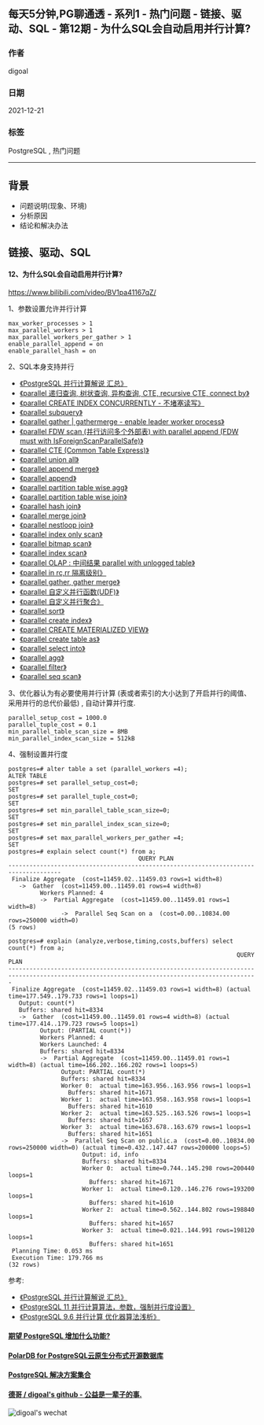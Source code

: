 ## 每天5分钟,PG聊通透 - 系列1 - 热门问题 - 链接、驱动、SQL - 第12期 - 为什么SQL会自动启用并行计算?     
                                
### 作者                                
digoal                                
                                
### 日期                                
2021-12-21                              
                                
### 标签                             
PostgreSQL , 热门问题             
                              
----                              
                              
## 背景           
- 问题说明(现象、环境)    
- 分析原因    
- 结论和解决办法    
        
## 链接、驱动、SQL         
        
#### 12、为什么SQL会自动启用并行计算?      
https://www.bilibili.com/video/BV1pa41167qZ/   
  
  
1、参数设置允许并行计算  
```  
max_worker_processes > 1    
max_parallel_workers > 1    
max_parallel_workers_per_gather > 1    
enable_parallel_append = on  
enable_parallel_hash = on  
```  
  
2、SQL本身支持并行  
- [《PostgreSQL 并行计算解说 汇总》](../201903/20190318_05.md)    
- [《parallel 递归查询, 树状查询, 异构查询, CTE, recursive CTE, connect by》](../201903/20190318_04.md)    
- [《parallel CREATE INDEX CONCURRENTLY - 不堵塞读写》](../201903/20190318_03.md)    
- [《parallel subquery》](../201903/20190318_02.md)    
- [《parallel gather | gathermerge - enable leader worker process》](../201903/20190318_01.md)    
- [《parallel FDW scan (并行访问多个外部表) with parallel append (FDW must with IsForeignScanParallelSafe)》](../201903/20190317_18.md)   
- [《parallel CTE (Common Table Express)》](../201903/20190317_17.md)    
- [《parallel union all》](../201903/20190317_16.md)    
- [《parallel append merge》](../201903/20190317_15.md)    
- [《parallel append》](../201903/20190317_14.md)    
- [《parallel partition table wise agg》](../201903/20190317_13.md)    
- [《parallel partition table wise join》](../201903/20190317_12.md)    
- [《parallel hash join》](../201903/20190317_11.md)    
- [《parallel merge join》](../201903/20190317_10.md)    
- [《parallel nestloop join》](../201903/20190317_09.md)    
- [《parallel index only scan》](../201903/20190317_08.md)    
- [《parallel bitmap scan》](../201903/20190317_07.md)    
- [《parallel index scan》](../201903/20190317_06.md)    
- [《parallel OLAP : 中间结果 parallel with unlogged table》](../201903/20190317_05.md)    
- [《parallel in rc,rr 隔离级别》](../201903/20190317_04.md)    
- [《parallel gather, gather merge》](../201903/20190317_03.md)    
- [《parallel 自定义并行函数(UDF)》](../201903/20190317_02.md)    
- [《parallel 自定义并行聚合》](../201903/20190317_01.md)    
- [《parallel sort》](../201903/20190316_10.md)    
- [《parallel create index》](../201903/20190316_09.md)    
- [《parallel CREATE MATERIALIZED VIEW》](../201903/20190316_08.md)    
- [《parallel create table as》](../201903/20190316_07.md)    
- [《parallel select into》](../201903/20190316_06.md)    
- [《parallel agg》](../201903/20190316_05.md)    
- [《parallel filter》](../201903/20190316_04.md)    
- [《parallel seq scan》](../201903/20190316_03.md)    
  
3、优化器认为有必要使用并行计算  (表或者索引的大小达到了开启并行的阈值、采用并行的总代价最低)  , 自动计算并行度.   
```  
parallel_setup_cost = 1000.0     
parallel_tuple_cost = 0.1        
min_parallel_table_scan_size = 8MB    
min_parallel_index_scan_size = 512kB    
```  
  
4、强制设置并行度  
```  
postgres=# alter table a set (parallel_workers =4);  
ALTER TABLE  
postgres=# set parallel_setup_cost=0;  
SET  
postgres=# set parallel_tuple_cost=0;  
SET  
postgres=# set min_parallel_table_scan_size=0;  
SET  
postgres=# set min_parallel_index_scan_size=0;  
SET  
postgres=# set max_parallel_workers_per_gather =4;  
SET  
postgres=# explain select count(*) from a;  
                                     QUERY PLAN                                        
-------------------------------------------------------------------------------------  
 Finalize Aggregate  (cost=11459.02..11459.03 rows=1 width=8)  
   ->  Gather  (cost=11459.00..11459.01 rows=4 width=8)  
         Workers Planned: 4  
         ->  Partial Aggregate  (cost=11459.00..11459.01 rows=1 width=8)  
               ->  Parallel Seq Scan on a  (cost=0.00..10834.00 rows=250000 width=0)  
(5 rows)  
  
postgres=# explain (analyze,verbose,timing,costs,buffers) select count(*) from a;  
                                                                 QUERY PLAN                                                                    
---------------------------------------------------------------------------------------------------------------------------------------------  
 Finalize Aggregate  (cost=11459.02..11459.03 rows=1 width=8) (actual time=177.549..179.733 rows=1 loops=1)  
   Output: count(*)  
   Buffers: shared hit=8334  
   ->  Gather  (cost=11459.00..11459.01 rows=4 width=8) (actual time=177.414..179.723 rows=5 loops=1)  
         Output: (PARTIAL count(*))  
         Workers Planned: 4  
         Workers Launched: 4  
         Buffers: shared hit=8334  
         ->  Partial Aggregate  (cost=11459.00..11459.01 rows=1 width=8) (actual time=166.202..166.202 rows=1 loops=5)  
               Output: PARTIAL count(*)  
               Buffers: shared hit=8334  
               Worker 0:  actual time=163.956..163.956 rows=1 loops=1  
                 Buffers: shared hit=1671  
               Worker 1:  actual time=163.958..163.958 rows=1 loops=1  
                 Buffers: shared hit=1610  
               Worker 2:  actual time=163.525..163.526 rows=1 loops=1  
                 Buffers: shared hit=1657  
               Worker 3:  actual time=163.678..163.679 rows=1 loops=1  
                 Buffers: shared hit=1651  
               ->  Parallel Seq Scan on public.a  (cost=0.00..10834.00 rows=250000 width=0) (actual time=0.432..147.447 rows=200000 loops=5)  
                     Output: id, info  
                     Buffers: shared hit=8334  
                     Worker 0:  actual time=0.744..145.298 rows=200440 loops=1  
                       Buffers: shared hit=1671  
                     Worker 1:  actual time=0.120..146.276 rows=193200 loops=1  
                       Buffers: shared hit=1610  
                     Worker 2:  actual time=0.562..144.802 rows=198840 loops=1  
                       Buffers: shared hit=1657  
                     Worker 3:  actual time=0.021..144.991 rows=198120 loops=1  
                       Buffers: shared hit=1651  
 Planning Time: 0.053 ms  
 Execution Time: 179.766 ms  
(32 rows)  
```  
  
参考:  
- [《PostgreSQL 并行计算解说 汇总》](../201903/20190318_05.md)    
- [《PostgreSQL 11 并行计算算法，参数，强制并行度设置》](../201812/20181218_01.md)    
- [《PostgreSQL 9.6 并行计算 优化器算法浅析》](../201608/20160816_02.md)    
  
  
  
#### [期望 PostgreSQL 增加什么功能?](https://github.com/digoal/blog/issues/76 "269ac3d1c492e938c0191101c7238216")
  
  
#### [PolarDB for PostgreSQL云原生分布式开源数据库](https://github.com/ApsaraDB/PolarDB-for-PostgreSQL "57258f76c37864c6e6d23383d05714ea")
  
  
#### [PostgreSQL 解决方案集合](https://yq.aliyun.com/topic/118 "40cff096e9ed7122c512b35d8561d9c8")
  
  
#### [德哥 / digoal's github - 公益是一辈子的事.](https://github.com/digoal/blog/blob/master/README.md "22709685feb7cab07d30f30387f0a9ae")
  
  
![digoal's wechat](../pic/digoal_weixin.jpg "f7ad92eeba24523fd47a6e1a0e691b59")
  
